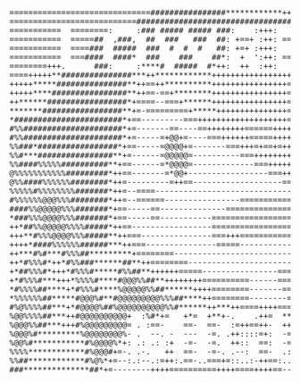 <pre align="center">
==============================################************+++=============================
===========================####################################++=========================
===========  ========:     :### ##### ##### ###:    :+++:     ***:    :==:    :===========
===========  =====##  ,###,  ##  ###   ###  ##: +==+ :++: ====**:  :====:  :==============
===========  ====###  #####  ###  #  #  #   ##: +=+ :+++:    ****:   :====:  :============
===========  ===####  ####*  ###    ###    ##*:  +  ':++: ====*****:  :====:  :===========
========+++.      ###:     :****#  #####  #*++:  ++  :++:     **:    :==:    :============
====+++++**###############***++************++++++++++++++++++===+************+============
+++++*****###############**++==++**********++++++++++++++++==-===+*********+==============
+++++****################**++==-==+********++++++++++++++++==---==+********+==============
++******#################*+====--===+******++++++++++++++++==-----==+*******+=============
*******#################**+=-=========+*****+++++++++++++++==---=---==+*****++============
*#######################*+==---------===+++++++++++++++++++==--=@=----=++****+============
#%%#####################*+=-------==----==++++++++======++++=-=@@@+=---=+****++===========
#%%#####################*+=-----=+@@+=----===++++++=====++++=-=@@@@+-----=****+===========
%%###*#################*+==-----=@@@@+=-------===+++=+==+=++=-=+@@@+=-----=***+===========
%%#***################**+=------=@@@@@=----------===++++++++=--=+@@*------=+**++==========
%%####%%%%%##########**+==------=*@@@@=-------------===+++++=---====-------=+***+=========
@%%%%%%%%%%%#########*++==-------=*@@+-----------------===++=---------------=+**+=========
@%%####%%%%%%########*++=---------=++==-------------------==----------------=**#*++=======
%%%%%#%%%%%%%%#######*++=--====---------------------------------------------=*###%#+======
#%%%%%%@@@%%%########*++=--======----------------===========---------------=+###%@@#+=====
####%%@@@@@%%%#######*+==-----==--------------===============-------------=+*%%#%@@%#+====
*###%%%@@@@%%%#######*+==-----==-----------==================------------==*#%%#%@@@%*+===
++*##%%@@@@@%%%%#####*++==-----------------===================----------==+#@@%##%@%#**+==
+++**#%%%@@@@%%%#####**++===---------------===+++=============---------=+*%@@@%##%@%%#**++
++++*####%%%%%%######***++===---------------=====--------------------==*%@@@@@%##%%%%%%##*
++***#%#***#%%%##*********+========--------------------------------=+*%@@@@@@@%###%%%%%%%#
++*#%%%#*++*#%%###******##**++========-----------------------====+*#%@@@@@@@@@%###%%%%%%%%
+*##%%%#*+++*#%%%#*****#%%##**++++++=====----------------====+++*#@@@@@@@@@@@@%##%%%%%%%##
+*#%%%#***+++*%%%%#****#@@@%%##**++++++++==========------===+*#%@@@@@@@@@@@@@@%##%%%%%####
*#%%%%##****+*#%%%#****%@@@@@%%##******++++========-------==+*%@@@@@@@@@@@@%%%%##%%%#*****
*%%%%%%##*****#@@@%#**#@@@@@@@@@%%%##****++========--------===+#%@@@@@@%%%%######%%#*+****
#%@%%%%##***+*#@@@@%##%@@@@@@@@@@%%#******++***++====++++======+*#%@@@%%#########%#*******
%@@%%%%##***++#@@@@@@@@@@+  :%#*+=   +*=  +**+-.    .++=  **++. :==+******+++**##%#*******
%@@@%%##***+++#%@@@@@@@@@= . :==-    ==-  ==-  :=++==++-  +++=. .----=++*******#%%#*******
%@@@%#*********%@@@@@@@@%- .  --. -  ---  -=. .++::::=+:  -===. .-----==+*##**##%%#*******
%@@%#***********#%@@@@%*+: .: .: :+  -=-  -=.  ++::  ==:  -=-=. .=------=+*####%%%##******
%%%%************#%@@@#+=-. .-.   ++  ==-  -=-. .--:  ==-  .::.  -==------==**#######******
%%##************#%@%*+=--:.:--.:=++:.==-..===+=::..:-++==:....:=++==-------=+#%%%####*****
###**************##*+=--------++++==========++++====++++==---=====+==-------=*#%%%%####*+=
</pre>
